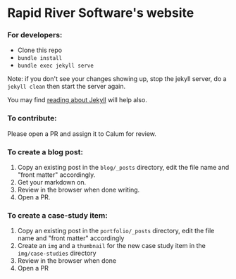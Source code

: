 Rapid River Software's website
====================

### For developers:

- Clone this repo
- `bundle install`
- `bundle exec jekyll serve`

Note: if you don't see your changes showing up, stop the jekyll server, do a `jekyll clean` then start the server again.

You may find [reading about Jekyll](https://jekyllrb.com) will help also.

### To contribute:

Please open a PR and assign it to Calum for review.

### To create a blog post:

1. Copy an existing post in the `blog/_posts` directory, edit the file name and "front matter" accordingly.
2. Get your markdown on.
3. Review in the browser when done writing.
4. Open a PR.

### To create a case-study item:
1. Copy an existing post in the `portfolio/_posts` directory, edit the file name and "front matter" accordingly
2. Create an `img` and a `thumbnail` for the new case study item in the `img/case-studies` directory
3. Review in the browser when done
4. Open a PR
